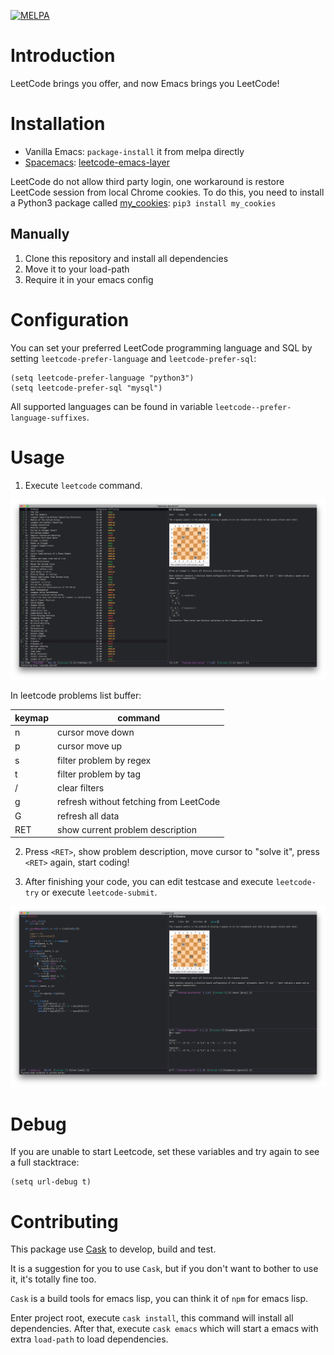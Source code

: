 [![MELPA](https://melpa.org/packages/leetcode-badge.svg)](https://melpa.org/#/leetcode)
# Introduction

LeetCode brings you offer, and now Emacs brings you LeetCode!

# Installation

- Vanilla Emacs: `package-install` it from melpa directly
- [Spacemacs](https://github.com/syl20bnr/spacemacs): [leetcode-emacs-layer](https://github.com/anmoljagetia/leetcode-emacs-layer)

LeetCode do not allow third party login, one workaround is restore LeetCode session from local Chrome cookies. To do this, you need to install a Python3 package called [my\_cookies](https://github.com/kaiwk/my_cookies): `pip3 install my_cookies`

## Manually

1. Clone this repository and install all dependencies
2. Move it to your load-path
3. Require it in your emacs config

# Configuration

You can set your preferred LeetCode programming language and SQL by setting `leetcode-prefer-language` and `leetcode-prefer-sql`:

```elisp
(setq leetcode-prefer-language "python3")
(setq leetcode-prefer-sql "mysql")
```

All supported languages can be found in variable `leetcode--prefer-language-suffixes`.

# Usage

1. Execute `leetcode` command.

![leetcode](images/leetcode.png)

In leetcode problems list buffer:

| keymap | command                                |
|--------|----------------------------------------|
| n      | cursor move down                       |
| p      | cursor move up                         |
| s      | filter problem by regex                |
| t      | filter problem by tag                  |
| /      | clear filters                          |
| g      | refresh without fetching from LeetCode |
| G      | refresh all data                       |
| RET    | show current problem description       |

2. Press `<RET>`, show problem description, move cursor to "solve it", press `<RET>` again, start coding!

3. After finishing your code, you can edit testcase and execute `leetcode-try` or execute `leetcode-submit`.

![leetcode-submit](images/leetcode-submit.png)

# Debug

If you are unable to start Leetcode, set these variables and try again to see a full stacktrace:

```elisp
(setq url-debug t)
```

# Contributing

This package use [Cask](https://cask.readthedocs.io/en/latest/guide/introduction.html) to develop, build and test.

It is a suggestion for you to use `Cask`, but if you don't want to bother to use it, it's totally fine too.

`Cask` is a build tools for emacs lisp, you can think it of `npm` for emacs lisp.

Enter project root, execute `cask install`, this command will install all dependencies. After that, execute `cask emacs` which will start a emacs with extra `load-path` to load dependencies.
